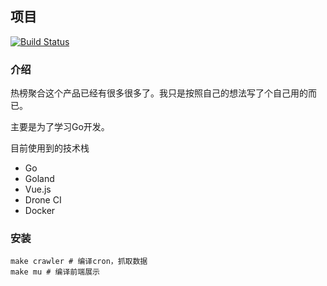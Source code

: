 ## 项目

[![Build Status](http://drone.memosa.cn/api/badges/aaronzjc/crawler/status.svg)](http://drone.memosa.cn/aaronzjc/crawler)

### 介绍

热榜聚合这个产品已经有很多很多了。我只是按照自己的想法写了个自己用的而已。

主要是为了学习Go开发。 

目前使用到的技术栈

+ Go
+ Goland
+ Vue.js
+ Drone CI
+ Docker

### 安装

```shell
make crawler # 编译cron，抓取数据
make mu # 编译前端展示
```